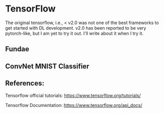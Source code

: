 # TensorFlow

The original tensorflow, i.e., < v2.0 was not one of the best frameworks to get started with DL development. v2.0 has been reported to be very pytorch-like, but I am yet to try it out. I'll write about it when I try it.


## Fundae

## ConvNet MNIST Classifier


## References:
Tensorflow official tutorials: https://www.tensorflow.org/tutorials/

Tensorflow Documentation: https://www.tensorflow.org/api_docs/